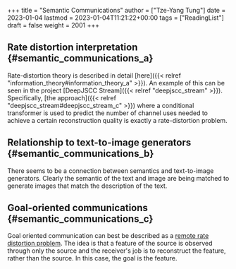 +++
title = "Semantic Communications"
author = ["Tze-Yang Tung"]
date = 2023-01-04
lastmod = 2023-01-04T11:21:22+00:00
tags = ["ReadingList"]
draft = false
weight = 2001
+++

## Rate distortion interpretation {#semantic_communications_a}

Rate-distortion theory is described in detail [here]({{< relref "information_theory#information_theory_a" >}}).
An example of this can be seen in the project [DeepJSCC Stream]({{< relref "deepjscc_stream" >}}).
Specifically, [the approach]({{< relref "deepjscc_stream#deepjscc_stream_c" >}}) where a conditional transformer is used to predict the number of channel uses needed to achieve a certain reconstruction quality is exactly a rate-distortion problem.


## Relationship to text-to-image generators {#semantic_communications_b}

There seems to be a connection between semantics and text-to-image generators.
Clearly the semantic of the text and image are being matched to generate images that match the description of the text.


## Goal-oriented communications {#semantic_communications_c}

Goal oriented communication can best be described as a [remote rate distortion problem](http://dx.doi.org/10.1109/SSP.2005.1628773).
The idea is that a feature of the source is observed through only the source and the receiver's job is to reconstruct the feature, rather than the source.
In this case, the goal is the feature.
